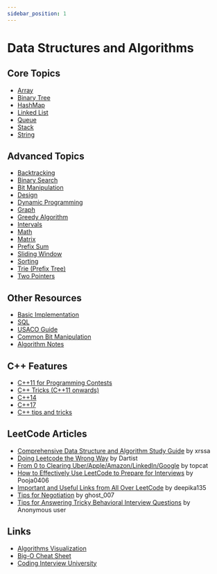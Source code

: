 ```yaml
---
sidebar_position: 1
---
```


# Data Structures and Algorithms

## Core Topics

- [Array](./core/array/array.md)
- [Binary Tree](./core/binary-tree/binary-tree.md)
- [HashMap](./core/hashmap/hashmap.md)
- [Linked List](./core/linked-list/linked-list.md)
- [Queue](./core/queue/queue.md)
- [Stack](./core/stack/stack.md)
- [String](./core/string/string.md)

## Advanced Topics

- [Backtracking](./advanced/backtracking/backtracking.md)
- [Binary Search](./advanced/binary-search/binary-search.md)
- [Bit Manipulation](./advanced/bit/bit.md)
- [Design](./advanced/design/design.md)
- [Dynamic Programming](./advanced/dp/dp.md)
- [Graph](./advanced/graph/graph.md)
- [Greedy Algorithm](./advanced/greedy/greedy.md)
- [Intervals](./advanced/intervals/intervals.md)
- [Math](./advanced/math/math.md)
- [Matrix](./advanced/matrix/matrix.md)
- [Prefix Sum](./advanced/prefix-sum/prefix-sum.md)
- [Sliding Window](./advanced/sliding-window/sliding-window.md)
- [Sorting](./advanced/sorting/sorting.md)
- [Trie (Prefix Tree)](./advanced/trie/trie.md)
- [Two Pointers](./advanced/two-pointers/two-pointers.md)

## Other Resources

- [Basic Implementation](./resources/basic.md)
- [SQL](./resources/sql.md)
- [USACO Guide](https://usaco.guide/)
- [Common Bit Manipulation](./resources/bit.md)
- [Algorithm Notes](https://web.ntnu.edu.tw/~algo/)

## C++ Features

- [C++11 for Programming Contests](https://codeforces.com/blog/entry/10124)
- [C++ Tricks (C++11 onwards)](https://codeforces.com/blog/entry/15643)
- [C++14](https://codeforces.com/blog/entry/16262)
- [C++17](https://codeforces.com/blog/entry/57729)
- [C++ tips and tricks](https://codeforces.com/blog/entry/74684)

## LeetCode Articles

- [Comprehensive Data Structure and Algorithm Study Guide](https://leetcode.com/discuss/general-discussion/494279/comprehensive-data-structure-and-algorithm-study-guide) by xrssa
- [Doing Leetcode the Wrong Way](https://leetcode.com/discuss/general-discussion/5031884/Doing-Leetcode-the-wrong-way.) by Dartist
- [From 0 to Clearing Uber/Apple/Amazon/LinkedIn/Google](https://leetcode.com/discuss/career/216554/From-0-to-clearing-UberAppleAmazonLinkedInGoogle) by topcat
- [How to Effectively Use LeetCode to Prepare for Interviews](https://leetcode.com/discuss/career/449135/How-to-effectively-use-LeetCode-to-prepare-for-interviews!!) by Pooja0406
- [Important and Useful Links from All Over LeetCode](https://leetcode.com/discuss/general-discussion/665604/Important-and-Useful-links-from-all-over-the-LeetCode) by deepika135
- [Tips for Negotiation](https://leetcode.com/discuss/compensation/1767395/Tips-for-Negotiation) by ghost_007
- [Tips for Answering Tricky Behavioral Interview Questions](https://leetcode.com/discuss/interview-experience/1532708/tips-for-answering-few-tricky-behavioural-interview-questions) by Anonymous user

## Links

- [Algorithms Visualization](https://visualgo.net/en)
- [Big-O Cheat Sheet](https://www.bigocheatsheet.com/)
- [Coding Interview University](https://github.com/jwasham/coding-interview-university)
